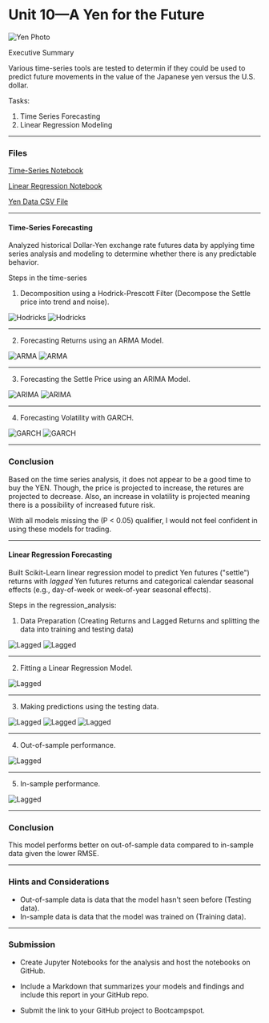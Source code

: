 # Unit 10—A Yen for the Future

![Yen Photo](https://media.istockphoto.com/photos/financial-succes-japanese-yen-bills-and-progress-chart-picture-id175198866)

Executive Summary


 Various time-series tools are tested to determin if they could be used to predict future movements in the value of the Japanese yen versus the U.S. dollar.

 Tasks:

1. Time Series Forecasting
2. Linear Regression Modeling


- - -

### Files


[Time-Series Notebook](Starter_Code/time_series_analysis.ipynb)

[Linear Regression Notebook](Starter_Code/regression_analysis.ipynb)

[Yen Data CSV File](Starter_Code/yen.csv)

- - -


#### Time-Series Forecasting

Analyzed historical Dollar-Yen exchange rate futures data by applying time series analysis and modeling to determine whether there is any predictable behavior.

Steps in the time-series 

1. Decomposition using a Hodrick-Prescott Filter (Decompose the Settle price into trend and noise).

![Hodricks](https://github.com/TaylorTucker/Time_Series/blob/main/Images/Hodrick_Settle.PNG?raw=true)
![Hodricks](https://github.com/TaylorTucker/Time_Series/blob/main/Images/Hodrick_Noise.PNG?raw=true)

---

2. Forecasting Returns using an ARMA Model.

![ARMA](https://github.com/TaylorTucker/Time_Series/blob/main/Images/ARMA_Results.PNG?raw=true)
![ARMA](https://github.com/TaylorTucker/Time_Series/blob/main/Images/ARMA_Chart.PNG?raw=true)

---

3. Forecasting the Settle Price using an ARIMA Model.

![ARIMA](https://github.com/TaylorTucker/Time_Series/blob/main/Images/ARIMA_Results.PNG?raw=true)
![ARIMA](https://github.com/TaylorTucker/Time_Series/blob/main/Images/ARMA_Chart.PNG?raw=true)

---

4. Forecasting Volatility with GARCH.

![GARCH](https://github.com/TaylorTucker/Time_Series/blob/main/Images/GARCH_Results.PNG?raw=true)
![GARCH](https://github.com/TaylorTucker/Time_Series/blob/main/Images/GARCH_Chart.PNG?raw=true)

---

### Conclusion

Based on the time series analysis, it does not appear to be a good time to buy the YEN. Though, the price is projected to increase, the retures are projected to decrease.  Also, an increase in volatility is projected meaning there is a possibility of increased future risk.

With all models missing the (P < 0.05) qualifier, I would not feel confident in using these models for trading.

---

#### Linear Regression Forecasting

Built Scikit-Learn linear regression model to predict Yen futures ("settle") returns with *lagged* Yen futures returns and categorical calendar seasonal effects (e.g., day-of-week or week-of-year seasonal effects).

Steps in the regression_analysis:

1. Data Preparation (Creating Returns and Lagged Returns and splitting the data into training and testing data)

![Lagged](https://github.com/TaylorTucker/Time_Series/blob/main/Images/Lagged_Returns.PNG?raw=true)
![Lagged](https://github.com/TaylorTucker/Time_Series/blob/main/Images/Lagged_Returns_2.PNG?raw=true)

---

2. Fitting a Linear Regression Model.

![Lagged](https://github.com/TaylorTucker/Time_Series/blob/main/Images/FIT.PNG?raw=true)

---

3. Making predictions using the testing data.

![Lagged](https://github.com/TaylorTucker/Time_Series/blob/main/Images/Predicted_Return.PNG?raw=true)
![Lagged](https://github.com/TaylorTucker/Time_Series/blob/main/Images/Predicted_Return_PLOT.PNG?raw=true)
![Lagged](https://github.com/TaylorTucker/Time_Series/blob/main/Images/Predicted_Return_PLOT_2.PNG?raw=true)

---

4. Out-of-sample performance.

![Lagged](https://github.com/TaylorTucker/Time_Series/blob/main/Images/OUT_RMSE.PNG?raw=true)

---

5. In-sample performance.

![Lagged](https://github.com/TaylorTucker/Time_Series/blob/main/Images/IN_RMSE.PNG?raw=true)

---

### Conclusion

 This model performs better on out-of-sample data compared to in-sample data given the lower RMSE.

- - -

### Hints and Considerations

* Out-of-sample data is data that the model hasn't seen before (Testing data).
* In-sample data is data that the model was trained on (Training data).

- - -

### Submission

* Create Jupyter Notebooks for the analysis and host the notebooks on GitHub.

* Include a Markdown that summarizes your models and findings and include this report in your GitHub repo.

* Submit the link to your GitHub project to Bootcampspot.
